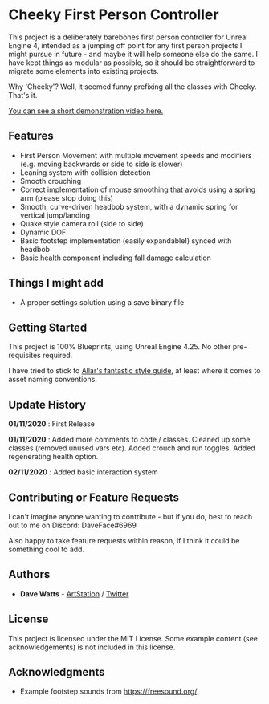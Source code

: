 # Cheeky First Person Controller

This project is a deliberately barebones first person controller for Unreal Engine 4, intended as a jumping off point for any first person projects I might pursue in future - and maybe it will help someone else do the same. I have kept things as modular as possible, so it should be straightforward to migrate some elements into existing projects.

Why 'Cheeky'? Well, it seemed funny prefixing all the classes with Cheeky. That's it.

[You can see a short demonstration video here.](https://www.youtube.com/watch?v=oIJvjmunHZY&feature=youtu.be)

## Features
- First Person Movement with multiple movement speeds and modifiers (e.g. moving backwards or side to side is slower)
- Leaning system with collision detection
- Smooth crouching
- Correct implementation of mouse smoothing that avoids using a spring arm (please stop doing this)
- Smooth, curve-driven headbob system, with a dynamic spring for vertical jump/landing
- Quake style camera roll (side to side)
- Dynamic DOF
- Basic footstep implementation (easily expandable!) synced with headbob
- Basic health component including fall damage calculation

## Things I might add
- A proper settings solution using a save binary file

## Getting Started
This project is 100% Blueprints, using Unreal Engine 4.25. No other pre-requisites required.

I have tried to stick to [Allar's fantastic style guide](https://github.com/Allar/ue4-style-guide), at least where it comes to asset naming conventions.

## Update History
**01/11/2020** : First Release

**01/11/2020** : Added more comments to code / classes. Cleaned up some classes (removed unused vars etc). Added crouch and run toggles. Added regenerating health option.

**02/11/2020** : Added basic interaction system

## Contributing or Feature Requests
I can't imagine anyone wanting to contribute - but if you do, best to reach out to me on Discord: DaveFace#6969

Also happy to take feature requests within reason, if I think it could be something cool to add.

## Authors

* **Dave Watts** - [ArtStation](https://www.artstation.com/daveface) / [Twitter](https://twitter.com/therealdaveface)

## License

This project is licensed under the MIT License. Some example content (see acknowledgements) is not included in this license.

## Acknowledgments

- Example footstep sounds from https://freesound.org/
